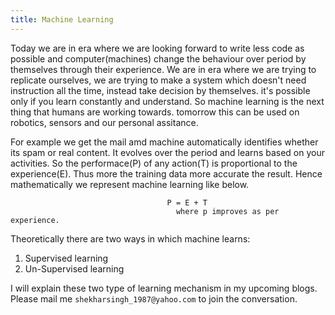 ```yaml
---
title: Machine Learning
---
```

Today we are in era where we are looking forward to write less code as possible and computer(machines) change the behaviour over period by themselves through their experience. We are in era where we are trying to replicate ourselves, we are trying to make a system which doesn't need instruction all the time, instead take decision by themselves. it's possible only if you learn constantly and understand. So machine learning is the next thing that humans are working towards. tomorrow this can be used on robotics, sensors and our personal assitance.

For example we get the mail amd machine automatically identifies whether its spam or real content. It evolves over the period and learns based on your activities. So the performace(P) of any action(T) is proportional to the experience(E). Thus more the training data more accurate the result. Hence mathematically we represent machine learning like below.

 ```
                                    P = E + T
                                      where p improves as per experience.
 ```


Theoretically there are two ways in which machine learns:

 1. Supervised learning
 2. Un-Supervised learning
 
I will explain these two type of learning mechanism in my upcoming blogs. Please mail me `shekharsingh_1987@yahoo.com` to join the conversation.
  

